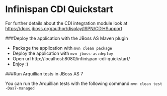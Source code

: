 Infinispan CDI Quickstart
=========================

For further details about the CDI integration module look at https://docs.jboss.org/author/display/ISPN/CDI+Support

###Deploy the application with the JBoss AS Maven plugin

* Package the application with `mvn clean package`
* Deploy the application with `mvn jboss-as:deploy`
* Open url http://localhost:8080/infinispan-cdi-quickstart/
* Enjoy :)

###Run Arquillian tests in JBoss AS 7

You can run the Arquillian tests with the following command `mvn clean test -Das7-managed`
